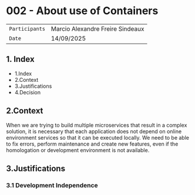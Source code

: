# 002 - About use of Containers 

|||
|---|---|
|`Participants`| Marcio Alexandre Freire Sindeaux|
|`Date`| 14/09/2025 |

## 1. Index
 * 1.Index
 * 2.Context
 * 3.Justifications
 * 4.Decision

## 2.Context
When we are trying to build multiple microservices that result in a complex solution, it is necessary that each application does not depend on online environment services so that it can be executed locally. We need to be able to fix errors, perform maintenance and create new features, even if the homologation or development environment is not available.

## 3.Justifications
### 3.1 Development Independence